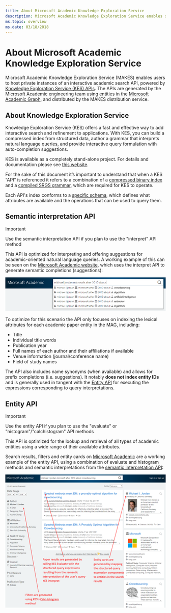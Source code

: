 ```yaml
---
title: About Microsoft Academic Knowledge Exploration Service
description: Microsoft Academic Knowledge Exploration Service enables self-hosted interactive search of entities in the Microsoft Academic Graph
ms.topic: overview
ms.date: 03/18/2018
---
```

# About Microsoft Academic Knowledge Exploration Service

Microsoft Academic Knowledge Exploration Service (MAKES) enables users to host private instances of an interactive academic search API, powered by [Knowledge Exploration Service (KES) APIs](/azure/cognitive-services/KES/gettingstarted). The APIs are generated by the Microsoft Academic engineering team using entities in the [Microsoft Academic Graph](../graph/index.yml), and distributed by the MAKES distribution service.

## About Knowledge Exploration Service

Knowledge Exploration Service (KES) offers a fast and effective way to add interactive search and refinement to applications. With KES, you can build a compressed index from structured data, author a grammar that interprets natural language queries, and provide interactive query formulation with auto-completion suggestions.

KES is available as a completely stand-alone project. For details and documentation please see [this website](https://docs.microsoft.com/en-us/azure/cognitive-services/KES/overview).

For the sake of this document it’s important to understand that when a KES “API” is referenced it refers to a combination of a [compressed binary index](https://docs.microsoft.com/en-us/azure/cognitive-services/KES/gettingstarted#build-a-compressed-binary-index) and a [compiled SRGS grammar](https://docs.microsoft.com/en-us/azure/cognitive-services/KES/gettingstarted#compile-the-grammar), which are required for KES to operate. 

Each API's index conforms to a [specific schema](https://docs.microsoft.com/en-us/azure/cognitive-services/KES/schemaformat), which defines what attributes are available and the operations that can be used to query them.

## Semantic interpretation API

> [!IMPORTANT]
> Use the semantic interpretation API if you plan to use the "interpret" API method

This API is optimized for interpreting and offering suggestions for academic-oriented natural language queries. A working example of this can be seen on the [Microsoft Academic website](https://academic.microsoft.com/), which uses the interpret API to generate semantic completions (suggestions):

   ![Microsoft Academic query formulation using interpret](media/microsoft-academic-query-formulation.png "Microsoft Academic query formulation using interpret")

To optimize for this scenario the API only focuses on indexing the lexical attributes for each academic paper entity in the MAG, including:

* Title
* Individual title words
* Publication year
* Full names of each author and their affiliations if available
* Venue information (journal/conference name)
* Field of study names

The API also includes name synonyms (when available) and allows for prefix completions (i.e. suggestions). It notably **does not index entity IDs** and is generally used in tangent with the [Entity API](reference-entity-api.md) for executing the expressions corresponding to query interpretations.

## Entity API

> [!IMPORTANT]
> Use the entity API if you plan to use the "evaluate" or "histogram"/"calchistogram" API methods

This API is optimized for the lookup and retrieval of all types of academic entities using a wide range of their available attributes.

Search results, filters and entity cards on [Microsoft Academic](https://academic.microsoft.com/) are a working example of the entity API, using a combination of evaluate and histogram methods and semantic interpretations from the [semantic interpretation API](reference-semantic-interpretation-api.md):

   ![Microsoft Academic search results mapped to KES methods](media/microsoft-academic-search-results.png "Microsoft Academic search results mapped to KES methods")